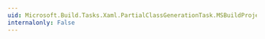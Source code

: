 ```yaml
---
uid: Microsoft.Build.Tasks.Xaml.PartialClassGenerationTask.MSBuildProjectDirectory
internalonly: False
---
```

